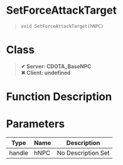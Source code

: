# SetForceAttackTarget
> `void SetForceAttackTarget(hNPC)`
# Class
> __✔ Server: CDOTA_BaseNPC__  
> __✖ Client: undefined__  
# Function Description

# Parameters
Type|Name|Description
--|--|--
handle|hNPC|No Description Set
